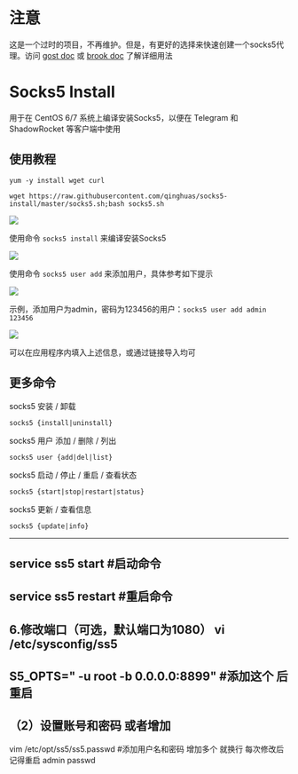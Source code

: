 # 注意
这是一个过时的项目，不再维护。但是，有更好的选择来快速创建一个socks5代理。访问 [gost doc](https://docs.ginuerzh.xyz/gost/socks/) 或 [brook doc](https://txthinking.github.io/brook/#/zh-cn/brook-socks5) 了解详细用法

# Socks5 Install
用于在 CentOS 6/7 系统上编译安装Socks5，以便在 Telegram 和 ShadowRocket 等客户端中使用

使用教程
---
```
yum -y install wget curl

wget https://raw.githubusercontent.com/qinghuas/socks5-install/master/socks5.sh;bash socks5.sh
```
![](https://i.loli.net/2018/03/25/5ab743d5c479b.png)

使用命令 `socks5 install` 来编译安装Socks5

![](https://i.loli.net/2018/03/25/5ab744d61c045.png)

使用命令 `socks5 user add` 来添加用户，具体参考如下提示

![](https://i.loli.net/2018/03/25/5ab744fd645cf.png)

示例，添加用户为admin，密码为123456的用户：`socks5 user add admin 123456`

![](https://i.loli.net/2018/03/25/5ab745b5b6960.png)

可以在应用程序内填入上述信息，或通过链接导入均可

更多命令
---
socks5 安装 / 卸载

`socks5 {install|uninstall}`

socks5 用户 添加 / 删除 / 列出

`socks5 user {add|del|list}`

socks5 启动 / 停止 / 重启 / 查看状态

`socks5 {start|stop|restart|status}`

socks5 更新 / 查看信息

`socks5 {update|info}`


------------------------------------
service ss5 start  #启动命令
---------------------------------
service ss5 restart #重启命令
----------------------------------------------
6.修改端口（可选，默认端口为1080）
vi /etc/sysconfig/ss5
--------------------------------
S5_OPTS=" -u root -b 0.0.0.0:8899"
#添加这个 后重启
-------------------------------

（2）设置账号和密码 或者增加
---------------------
vim /etc/opt/ss5/ss5.passwd
#添加用户名和密码  增加多个 就换行 每次修改后 记得重启
admin   passwd



